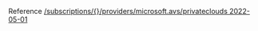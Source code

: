 Reference [/subscriptions/{}/providers/microsoft.avs/privateclouds 2022-05-01](/Resources/mgmt-plane/L3N1YnNjcmlwdGlvbnMve30vcHJvdmlkZXJzL21pY3Jvc29mdC5hdnMvcHJpdmF0ZWNsb3Vkcw==/2022-05-01.xml)
